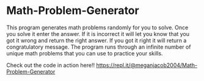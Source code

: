 # Math-Problem-Generator
This program generates math problems randomly for you to solve. Once you solve it enter the answer. If it is incorrect it will let you know that you got it wrong and return the right answer.  If you got it right it will return a congratulatory message. The program runs through an infinite number of unique math problems that you can use to practice your skills.

Check out the code in action here!! https://repl.it/@meganjacob2004/Math-Problem-Generator
